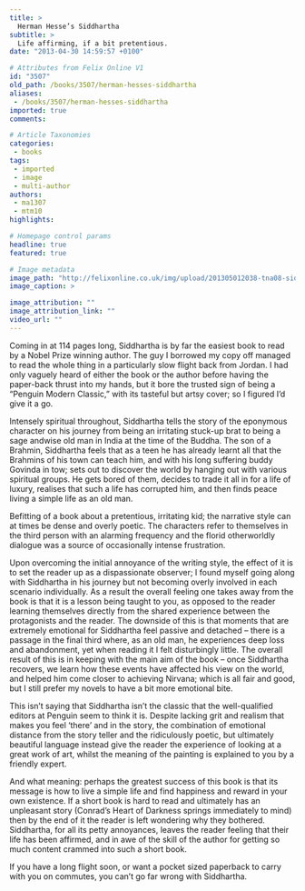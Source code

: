 ```yaml
---
title: >
  Herman Hesse’s Siddhartha
subtitle: >
  Life affirming, if a bit pretentious.
date: "2013-04-30 14:59:57 +0100"

# Attributes from Felix Online V1
id: "3507"
old_path: /books/3507/herman-hesses-siddhartha
aliases:
 - /books/3507/herman-hesses-siddhartha
imported: true
comments:

# Article Taxonomies
categories:
 - books
tags:
 - imported
 - image
 - multi-author
authors:
 - ma1307
 - mtm10
highlights:

# Homepage control params
headline: true
featured: true

# Image metadata
image_path: "http://felixonline.co.uk/img/upload/201305012038-tna08-siddhartha-cover-2.jpg"
image_caption: >

image_attribution: ""
image_attribution_link: ""
video_url: ""
---
```


Coming in at 114 pages long, Siddhartha is by far the easiest book to read by a Nobel Prize winning author. The guy I borrowed my copy off managed to read the whole thing in a particularly slow flight back from Jordan. I had only vaguely heard of either the book or the author before having the paper-back thrust into my hands, but it bore the trusted sign of being a “Penguin Modern Classic,” with its tasteful but artsy cover; so I figured I’d give it a go.

Intensely spiritual throughout, Siddhartha tells the story of the eponymous character on his journey from being an irritating stuck-up brat to being a sage andwise old man in India at the time of the Buddha. The son of a Brahmin, Siddhartha feels that as a teen he has already learnt all that the Brahmins of his town can teach him, and with his long suffering buddy Govinda in tow; sets out to discover the world by hanging out with various spiritual groups. He gets bored of them, decides to trade it all in for a life of luxury, realises that such a life has corrupted him, and then finds peace living a simple life as an old man.

Befitting of a book about a pretentious, irritating kid; the narrative style can at times be dense and overly poetic. The characters refer to themselves in the third person with an alarming frequency and the florid otherworldly dialogue was a source of occasionally intense frustration.

Upon overcoming the initial annoyance of the writing style, the effect of it is to set the reader up as a dispassionate observer; I found myself going along with Siddhartha in his journey but not becoming overly involved in each scenario individually. As a result the overall feeling one takes away from the book is that it is a lesson being taught to you, as opposed to the reader learning themselves directly from the shared experience between the protagonists and the reader. The downside of this is that moments that are extremely emotional for Siddhartha feel passive and detached – there is a passage in the final third where, as an old man, he experiences deep loss and abandonment, yet when reading it I felt disturbingly little. The overall result of this is in keeping with the main aim of the book – once Siddhartha recovers, we learn how these events have affected his view on the world, and helped him come closer to achieving Nirvana; which is all fair and good, but I still prefer my novels to have a bit more emotional bite.

This isn’t saying that Siddhartha isn’t the classic that the well-qualified editors at Penguin seem to think it is. Despite lacking grit and realism that makes you feel ‘there’ and in the story, the combination of emotional distance from the story teller and the ridiculously poetic, but ultimately beautiful language instead give the reader the experience of looking at a great work of art, whilst the meaning of the painting is explained to you by a friendly expert.

And what meaning: perhaps the greatest success of this book is that its message is how to live a simple life and find happiness and reward in your own existence. If a short book is hard to read and ultimately has an unpleasant story (Conrad’s Heart of Darkness springs immediately to mind) then by the end of it the reader is left wondering why they bothered. Siddhartha, for all its petty annoyances, leaves the reader feeling that their life has been affirmed, and in awe of the skill of the author for getting so much content crammed into such a short book.

If you have a long flight soon, or want a pocket sized paperback to carry with you on commutes, you can’t go far wrong with Siddhartha.
